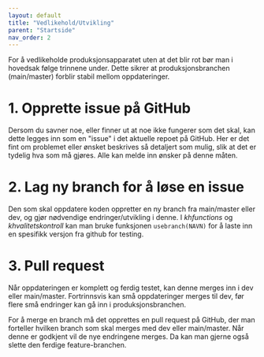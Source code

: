 ```yaml
---
layout: default
title: "Vedlikehold/Utvikling"
parent: "Startside"
nav_order: 2
---
```


For å vedlikeholde produksjonsapparatet uten at det blir rot bør man i hovedsak følge trinnene under. Dette sikrer at produksjonsbranchen (main/master) forblir stabil mellom oppdateringer. 

# 1. Opprette issue på GitHub

Dersom du savner noe, eller finner ut at noe ikke fungerer som det skal, kan dette legges inn som en "issue" i det aktuelle repoet på GitHub. Her er det fint om problemet eller ønsket beskrives så detaljert som mulig, slik at det er tydelig hva som må gjøres. Alle kan melde inn ønsker på denne måten. 

# 2. Lag ny branch for å løse en issue

Den som skal oppdatere koden oppretter en ny branch fra main/master eller dev, og gjør nødvendige endringer/utvikling i denne. I *khfunctions* og *khvalitetskontroll* kan man bruke funksjonen `usebranch(NAVN)` for å laste inn en spesifikk versjon fra github for testing. 

# 3. Pull request 

Når oppdateringen er komplett og ferdig testet, kan denne merges inn i dev eller main/master. Fortrinnsvis kan små oppdateringer merges til dev, før flere små endringer kan gå inn i produksjonsbranchen. 

For å merge en branch må det opprettes en pull request på GitHub, der man forteller hvilken branch som skal merges med dev eller main/master. Når denne er godkjent vil de nye endringene merges. Da kan man gjerne også slette den ferdige feature-branchen. 
